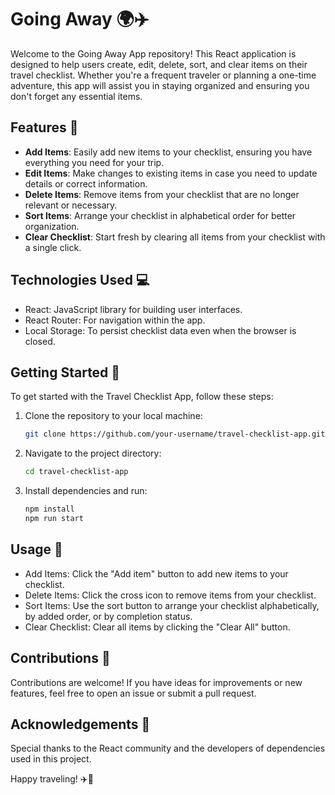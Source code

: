 # Going Away 🌍✈️

Welcome to the Going Away App repository! This React application is designed to help users create, edit, delete, sort, and clear items on their travel checklist. Whether you're a frequent traveler or planning a one-time adventure, this app will assist you in staying organized and ensuring you don't forget any essential items.

## Features 🚀

- **Add Items**: Easily add new items to your checklist, ensuring you have everything you need for your trip.
- **Edit Items**: Make changes to existing items in case you need to update details or correct information.
- **Delete Items**: Remove items from your checklist that are no longer relevant or necessary.
- **Sort Items**: Arrange your checklist in alphabetical order for better organization.
- **Clear Checklist**: Start fresh by clearing all items from your checklist with a single click.

## Technologies Used 💻

- React: JavaScript library for building user interfaces.
- React Router: For navigation within the app.
- Local Storage: To persist checklist data even when the browser is closed.

## Getting Started 🏁

To get started with the Travel Checklist App, follow these steps:

1. Clone the repository to your local machine:

   ```bash
   git clone https://github.com/your-username/travel-checklist-app.git

2. Navigate to the project directory:

   ```bash
   cd travel-checklist-app

3. Install dependencies and run:

   ```bash
   npm install
   npm run start

## Usage 🛫
- Add Items: Click the "Add item" button to add new items to your checklist.
- Delete Items: Click the cross icon to remove items from your checklist.
- Sort Items: Use the sort button to arrange your checklist alphabetically, by added order, or by completion status.
- Clear Checklist: Clear all items by clicking the "Clear All" button.

## Contributions 🤝
Contributions are welcome! If you have ideas for improvements or new features, feel free to open an issue or submit a pull request.

## Acknowledgements 🙌
Special thanks to the React community and the developers of dependencies used in this project.

Happy traveling! ✈️🌟
